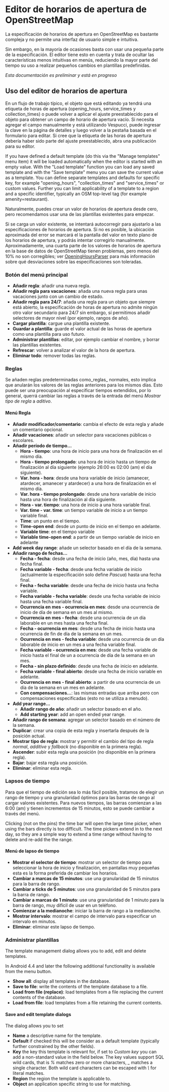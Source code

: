 # Editor de horarios de apertura de OpenStreetMap

La especificación de horarios de apertura en OpenStreetMap es bastante compleja y no permite una interfaz de usuario simple e intuitiva.

Sin embargo, en la mayoría de ocasiones basta con usar una pequeña parte de la especificación. El editor tiene esto en cuenta y trata de ocultar las características menos intuitivas en menús, reduciendo la mayor parte del tiempo su uso a realizar pequeños cambios en plantillas predefinidas.

_Esta documentación es preliminar y está en progreso_

## Uso del editor de horarios de apertura

En un flujo de trabajo típico, el objeto que está editando ya tendrá una etiqueta de horas de apertura (opening_hours, service_times y collection_times) o puede volver a aplicar el ajuste preestablecido para el objeto para obtener un campo de horario de apertura vacío. Si necesita agregar el campo manualmente y está utilizando Vespucci, puede ingresar la clave en la página de detalles y luego volver a la pestaña basada en el formulario para editar. Si cree que la etiqueta de las horas de apertura debería haber sido parte del ajuste preestablecido, abra una publicación para su editor.

If you have defined a default template (do this via the "Manage templates" menu item) it will be loaded automatically when the editor is started with an empty value. With the "Load template" function you can load any saved template and with the "Save template" menu you can save the current value as a template. You can define separate templates and defaults for specific key, for example "opening_hours", "collection_times" and "service_times" or custom values. Further you can limit applicability of a template to a region and a specific identifier, typically an OSM top-level tag (for example amenity=restaurant). 

Naturalmente, puedes crear un valor de horarios de apertura desde cero, pero recomendamos usar una de las plantillas existentes para empezar.

Si se carga un valor existente, se intentará autocorregir para ajustarlo a las especificaciones de horarios de apertura. Si no es posible, la ubicación aproximada del error se marcará el la pantalla del valor en texto plano de los horarios de apertura, y podrás intentar corregirlo manualmente. Aproximadamente, una cuarta parte de los valores de horarios de apertura en la base de datos de OpenStreetMap tienen problemas, pero menos del 10% no son corregibles; ver [OpeningHoursParser](https://github.com/simonpoole/OpeningHoursParser) para más información sobre qué desviaciones sobre las especificaciones son toleradas.

### Botón del menú principal

* __Añadir regla__: añadir una nueva regla.
* __Añadir regla para vacaciones__: añada una nueva regla para unas vacaciones junto con un cambio de estado.
* __Añadir regla para 24/7__: añada una regla para un objeto que siempre está abierto, la especificación de horas de apertura no admite ningún otro valor secundario para 24/7 sin embargo, sí permitimos añadir selectores de mayor nivel (por ejemplo, rangos de año).
* __Cargar plantilla__: cargue una plantilla existente.
* __Guardar a plantilla__: guarde el valor actual de las horas de apertura como una plantilla para uso futuro.
* __Administrar plantillas__: editar, por ejemplo cambiar el nombre, y borrar las plantillas existentes.
* __Refrescar__: volver a analizar el valor de la hora de apertura.
* __Eliminar todo__: remover todas las reglas.

### Reglas

Se añaden reglas predeterminadas como_reglas_ normales, esto implica que anularán los valores de las reglas anteriores para los mismos días. Esto puede ser una preocupación al especificar tiempos extendidos, por lo general, querrá cambiar las reglas a través de la entrada del menú _Mostrar tipo de regla_ a _aditivo_.

#### Menú Regla

* __Añadir modificador/comentario__: cambia el efecto de esta regla y añade un comentario opcional.
* __Añadir vacaciones__: añadir un selector para vacaciones públicas o escolares.
* __Añadir período de tiempo...__
    * __Hora - tiempo__: una hora de inicio para una hora de finalización en el mismo día.
    * __Hora - tiempo prolongado__: una hora de inicio hasta un tiempo de finalización al día siguiente (ejemplo 26:00 es 02:00 (am) el día siguiente).
    * __Var. hora - hora__: desde una hora variable de inicio (amanecer, atardecer, amanecer y atardecer) a una hora de finalización en el mismo día.
    * __Var. hora - tiempo prolongado__: desde una hora variable de inicio hasta una hora de finalización al día siguiente.
    * __Hora - var. tiempo__: una hora de inicio a una hora variable final.
    * __Var. time - var. time__: un tiempo variable de inicio a un tiempo variable final.
    * __Time__: un punto en el tiempo.
    * __Time-open end__: desde un punto de inicio en el tiempo en adelante.
    * __Variable time__: en el tiempo variable
    * __Variable time-open end__: a partir de un tiempo variable de inicio en adelante
* __Add week day range__: añade un selector basado en el día de la semana.
* __Añadir rango de fechas...__
    * __Fecha - fecha__: desde una fecha de inicio (año, mes, día) hasta una fecha final.
    * __Fecha variable - fecha__: desde una fecha variable de inicio (actualmente la especificación solo define _Pascua_) hasta una fecha final.
    * __Fecha - fecha variable__: desde una fecha de inicio hasta una fecha variable.
    * __Fecha variable - fecha variable__: desde una fecha variable de inicio hasta una fecha variable final.
    * __Ocurrencia en mes - ocurrencia en mes__: desde una ocurrencia de inicio de día de semana en un mes al mismo.
    * __Ocurrencia en mes - fecha__: desde una ocurrencia de un día laborable en un mes hasta una fecha final.
    * __Fecha - ocurrencia en mes__: desde una fecha de inicio hasta una ocurrencia de fin de día de la semana en un mes.
    * __Ocurrencia en mes - fecha variable__: desde una ocurrencia de un día laborable de inicio en un mes a una fecha variable final.
    * __Fecha variable - ocurrencia en mes__: desde una fecha variable de inicio hasta el final de un a ocurrencia de día de la semana en un mes.
    * __Fecha - sin plazo definido__: desde una fecha de inicio en adelante.
    * __Fecha variable - final abierto__: desde una fecha de inicio variable en adelante.
    * __Ocurrencia en mes - final abierto__: a partir de una ocurrencia de un día de la semana en un mes en adelante.
    * __Con compensaciones...__: las mismas entradas que arriba pero con compensaciones especificadas (esto no se utiliza a menudo).
* __Add year range...__    
    * __Añadir rango de año__: añadir un selector basado en el año.
    * __Add starting year__: add an open ended year range.
* __Añadir rango de semana__: agregar un selector basado en el número de la semana.
* __Duplicar__: crear una copia de esta regla y insertarla después de la posición actual.
* __Mostrar tipo de regla__: mostrar y permitir el cambio del tipo de regla _normal_, _additive_ y _fallback_ (no disponible en la primera regla).
* __Ascender__: subir esta regla una posición (no disponible en la primera regla).
* __Bajar__: bajar esta regla una posición.
* __Eliminar__: eliminar esta regla.

### Lapsos de tiempo

Para que el tiempo de edición sea lo más fácil posible, tratamos de elegir un rango de tiempo y una granularidad óptimos para las barras de rango al cargar valores existentes. Para nuevos tiempos, las barras comienzan a las 6:00 (am) y tienen incrementos de 15 minutos, esto se puede cambiar a través del menú.

Clicking (not on the pins) the time bar will open the large time picker, when using the bars directly is too difficult. The time pickers extend in to the next day, so they are a simple way to extend a time range without having to delete and re-add the the range.

#### Menú de lapso de tiempo

* __Mostrar el selector de tiempo__: mostrar un selector de tiempo para seleccionar la hora de inicio y finalización, en pantallas muy pequeñas esta es la forma preferida de cambiar los horarios.
* __Cambiar a marcas de 15 minutos__: use una granularidad de 15 minutos para la barra de rango.
* __Cambiar a ticks de 5 minutos__: use una granularidad de 5 minutos para la barra de rango.
* __Cambiar a marcas de 1 minuto__: use una granularidad de 1 minuto para la barra de rango, muy difícil de usar en un teléfono.
* __Comienzar a la medianoche__: iniciar la barra de rango a la medianoche.
* __Mostrar intervalo__: mostrar el campo de intervalo para especificar un intervalo en minutos.
* __Eliminar__: eliminar este lapso de tiempo.

### Administrar plantillas

The template management dialog allows you to add, edit and delete templates.

In Android 4.4 and later the following additional functionality is available from the menu button. 

* __Show all__: display all templates in the database.
* __Save to file__: write the contents of the template database to a file.
* __Load from file (replace)__: load templates from a file replacing the current contents of the database.
* __Load from file__: load templates from a file retaining the current contents.

#### Save and edit template dialogs

The dialog allows you to set

* __Name__ a descriptive name for the template.
* __Default__ if checked this will be consider as a default template (typically further constrained by the other fields).
* __Key__ the key this template is relevant for, if set to _Custom key_ you can add a non-standard value in the field below. The key values support SQL wild cards, that is _%_ matches zero or more characters, *_* matches a single character. Both wild card characters can be escaped with _\\_ for literal matches.
* __Region__ the region the template is applicable to.
* __Object__ an application specific string to use for matching.

